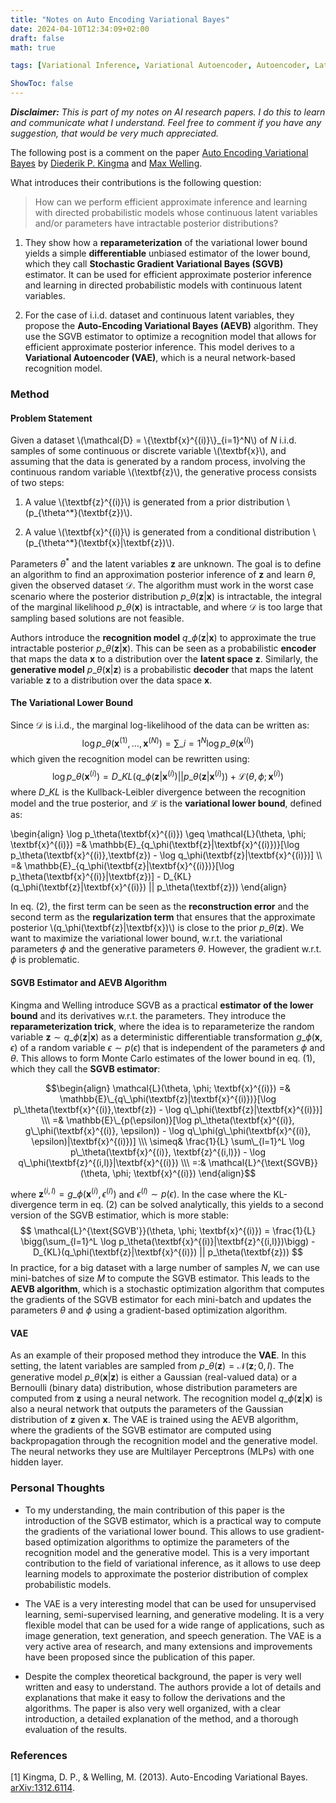 ```yaml
---
title: "Notes on Auto Encoding Variational Bayes"
date: 2024-04-10T12:34:09+02:00
draft: false
math: true

tags: [Variational Inference, Variational Autoencoder, Autoencoder, Latent Space, SGVB, AEVB, VAE, AI, Machine Learning, Deep Learning, Probabilistic Models, Probabilistic Graphical Models, PGM, Directed Models, Paper, Research]

ShowToc: false
---
```


***Disclaimer:*** *This is part of my notes on AI research papers. I do this to learn and communicate what I understand. Feel free to comment if you have any suggestion, that would be very much appreciated.*

The following post is a comment on the paper [Auto Encoding Variational Bayes](#1) by [Diederik P. Kingma](https://arxiv.org/search/stat?searchtype=author&query=Kingma,+D+P) and [Max Welling](https://arxiv.org/search/stat?searchtype=author&query=Welling,+M).


What introduces their contributions is the following question: 

> How can we perform efficient approximate inference and learning with directed probabilistic models whose continuous latent variables and/or parameters have intractable posterior distributions?

1. They show how a **reparameterization** of the variational lower bound yields a simple **differentiable** unbiased estimator of the lower bound, which they call **Stochastic Gradient Variational Bayes (SGVB)** estimator. It can be used for efficient approximate posterior inference and learning in directed probabilistic models with continuous latent variables.

2. For the case of i.i.d. dataset and continuous latent variables, they propose the **Auto-Encoding Variational Bayes (AEVB)** algorithm. They use the SGVB estimator to optimize a recognition model that allows for efficient approximate posterior inference. This model derives to a **Variational Autoencoder (VAE)**, which is a neural network-based recognition model.

### Method

#### Problem Statement

Given a dataset \\(\mathcal{D} = \\{\textbf{x}^{(i)}\\}\_{i=1}^N\\) of $N$ i.i.d. samples of some continuous or discrete variable \\(\textbf{x}\\), and assuming that the data is generated by a random process, involving the continuous random variable \\(\textbf{z}\\), the generative process consists of two steps:

1. A value \\(\textbf{z}^{(i)}\\) is generated from a prior distribution \\(p\_{\theta^*}(\textbf{z})\\).

2. A value \\(\textbf{x}^{(i)}\\) is generated from a conditional distribution \\(p\_{\theta^*}(\textbf{x}|\textbf{z})\\).

Parameters $\theta^*$ and the latent variables $\textbf{z}$ are unknown. The goal is to define an algorithm to find an approximation posterior inference of $\textbf{z}$ and learn $\theta$, given the observed dataset $\mathcal{D}$. The algorithm must work in the worst case scenario where the posterior distribution $p\_\theta(\textbf{z}|\textbf{x})$ is intractable, the integral of the marginal likelihood $p\_\theta(\textbf{x})$ is intractable, and where $\mathcal{D}$ is too large that sampling based solutions are not feasible. 

Authors introduce the **recognition model** $q\_\phi(\textbf{z}|\textbf{x})$ to approximate the true intractable posterior $p\_\theta(\textbf{z}|\textbf{x})$. This can be seen as a probabilistic **encoder** that maps the data $\textbf{x}$ to a distribution over the **latent space** $\textbf{z}$. Similarly, the **generative model** $p\_\theta(\textbf{x}|\textbf{z})$ is a probabilistic **decoder** that maps the latent variable $\textbf{z}$ to a distribution over the data space $\textbf{x}$.

#### The Variational Lower Bound
Since $\mathcal{D}$ is i.i.d., the marginal log-likelihood of the data can be written as:
$$ \log p\_\theta(\textbf{x}^{(1)}, \dots, \textbf{x}^{(N)}) = \sum\_{i=1}^N \log p\_\theta(\textbf{x}^{(i)}) $$
which given the recognition model can be rewritten using:
$$ \log p\_\theta(\textbf{x}^{(i)}) = D\_{KL}(q\_\phi(\textbf{z}|\textbf{x}^{(i)}) || p\_\theta(\textbf{z}|\textbf{x}^{(i)})) + \mathcal{L}(\theta, \phi; \textbf{x}^{(i)}) $$
where $D\_{KL}$ is the Kullback-Leibler divergence between the recognition model and the true posterior, and $\mathcal{L}$ is the **variational lower bound**, defined as:

\begin{align} 
\log p\_\theta(\textbf{x}^{(i)}) \geq \mathcal{L}(\theta, \phi; \textbf{x}^{(i)}) =& \mathbb{E}\_{q\_\phi(\textbf{z}|\textbf{x}^{(i)})}[\log p\_\theta(\textbf{x}^{(i)},\textbf{z}) - \log q\_\phi(\textbf{z}|\textbf{x}^{(i)})] 
\\\ 
=& \mathbb{E}\_{q\_\phi(\textbf{z}|\textbf{x}^{(i)})}[\log p\_\theta(\textbf{x}^{(i)}|\textbf{z})] - D\_{KL}(q\_\phi(\textbf{z}|\textbf{x}^{(i)}) || p\_\theta(\textbf{z})) 
\end{align}

In eq. (2), the first term can be seen as the **reconstruction error** and the second term as the **regularization term** that ensures that the approximate posterior \\(q\_\phi(\textbf{z}|\textbf{x})\\) is close to the prior $p\_\theta(\textbf{z})$. We want to maximize the variational lower bound, w.r.t. the variational parameters $\phi$ and the generative parameters $\theta$. However, the gradient w.r.t. $\phi$ is problematic.

#### SGVB Estimator and AEVB Algorithm
Kingma and Welling introduce SGVB as a practical **estimator of the lower bound** and its derivatives w.r.t. the parameters. They introduce the **reparameterization trick**, where the idea is to reparameterize the random variable $\textbf{z}\sim q\_\phi(\textbf{z}|\textbf{x})$ as a deterministic differentiable transformation $g\_\phi(\textbf{x}, \epsilon)$ of a random variable $\epsilon \sim p(\epsilon)$ that is independent of the parameters $\phi$ and $\theta$. This allows to form Monte Carlo estimates of the lower bound in eq. (1), which they call the **SGVB estimator**: 

$$\begin{align}
\mathcal{L}(\theta, \phi; \textbf{x}^{(i)}) =& \mathbb{E}\_{q\_\phi(\textbf{z}|\textbf{x}^{(i)})}[\log p\_\theta(\textbf{x}^{(i)},\textbf{z}) - \log q\_\phi(\textbf{z}|\textbf{x}^{(i)})] 
\\\
=& \mathbb{E}\_{p(\epsilon)}[\log p\_\theta(\textbf{x}^{(i)}, g\_\phi(\textbf{x}^{(i)}, \epsilon)) - \log q\_\phi(g\_\phi(\textbf{x}^{(i)}, \epsilon)|\textbf{x}^{(i)})] 
\\\
\simeq& \frac{1}{L} \sum\_{l=1}^L \log p\_\theta(\textbf{x}^{(i)}, \textbf{z}^{(i,l)}) - \log q\_\phi(\textbf{z}^{(i,l)}|\textbf{x}^{(i)})
\\\
=:& \mathcal{L}^{\text{SGVB}}(\theta, \phi; \textbf{x}^{(i)})
\end{align}$$

where $\textbf{z}^{(i,l)} = g\_\phi(\textbf{x}^{(i)}, \epsilon^{(l)})$ and $\epsilon^{(l)} \sim p(\epsilon)$. In the case where the KL-divergence term in eq. (2) can be solved analytically, this yields to a second version of the SGVB estimatior, which is more stable:
$$ \mathcal{L}^{\text{SGVB'}}(\theta, \phi; \textbf{x}^{(i)}) = \frac{1}{L} \bigg(\sum_{l=1}^L \log p_\theta(\textbf{x}^{(i)}|\textbf{z}^{(i,l)})\bigg) - D_{KL}(q_\phi(\textbf{z}|\textbf{x}^{(i)}) || p_\theta(\textbf{z})) $$
In practice, for a big dataset with a large number of samples $N$, we can use mini-batches of size $M$ to compute the SGVB estimator. This leads to the **AEVB algorithm**, which is a stochastic optimization algorithm that computes the gradients of the SGVB estimator for each mini-batch and updates the parameters $\theta$ and $\phi$ using a gradient-based optimization algorithm.

#### VAE
As an example of their proposed method they introduce the **VAE**. In this setting, the latent variables are sampled from $p\_\theta(\textbf{z}) = \mathcal{N}(\textbf{z}; 0, I)$. The generative model $p\_\theta(\textbf{x}|\textbf{z})$ is either a Gaussian (real-valued data) or a Bernoulli (binary data) distribution, whose distribution parameters are computed from $\textbf{z}$ using a neural network. The recognition model $q\_\phi(\textbf{z}|\textbf{x})$ is also a neural network that outputs the parameters of the Gaussian distribution of $\textbf{z}$ given $\textbf{x}$. The VAE is trained using the AEVB algorithm, where the gradients of the SGVB estimator are computed using backpropagation through the recognition model and the generative model. The neural networks they use are Multilayer Perceptrons (MLPs) with one hidden layer.


### Personal Thoughts
- To my understanding, the main contribution of this paper is the introduction of the SGVB estimator, which is a practical way to compute the gradients of the variational lower bound. This allows to use gradient-based optimization algorithms to optimize the parameters of the recognition model and the generative model. This is a very important contribution to the field of variational inference, as it allows to use deep learning models to approximate the posterior distribution of complex probabilistic models.

- The VAE is a very interesting model that can be used for unsupervised learning, semi-supervised learning, and generative modeling. It is a very flexible model that can be used for a wide range of applications, such as image generation, text generation, and speech generation. The VAE is a very active area of research, and many extensions and improvements have been proposed since the publication of this paper.

- Despite the complex theoretical background, the paper is very well written and easy to understand. The authors provide a lot of details and explanations that make it easy to follow the derivations and the algorithms. The paper is also very well organized, with a clear introduction, a detailed explanation of the method, and a thorough evaluation of the results.

### References
<a id="1">[1]</a> Kingma, D. P., & Welling, M. (2013). Auto-Encoding Variational Bayes. [arXiv:1312.6114](https://arxiv.org/abs/1312.6114).